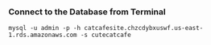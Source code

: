 ### Connect to the Database from Terminal
```
mysql -u admin -p -h catcafesite.chzcdybxuswf.us-east-1.rds.amazonaws.com -s cutecatcafe
```